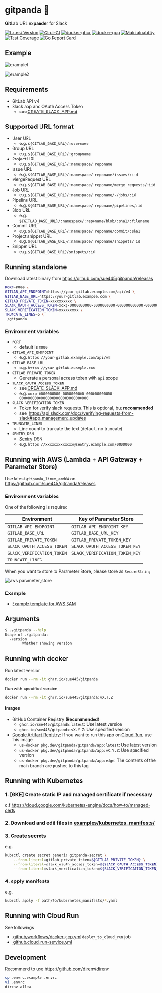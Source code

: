 # gitpanda :panda_face:
**Git**Lab URL ex**pande**r for Slack

[![Latest Version](https://img.shields.io/github/v/release/sue445/gitpanda)](https://github.com/sue445/gitpanda/releases)
[![CircleCI](https://circleci.com/gh/sue445/gitpanda.svg?style=svg)](https://circleci.com/gh/sue445/gitpanda)
[![docker-ghcr](https://github.com/sue445/gitpanda/actions/workflows/docker-ghcr.yml/badge.svg)](https://github.com/sue445/gitpanda/actions/workflows/docker-ghcr.yml)
[![docker-gcp](https://github.com/sue445/gitpanda/actions/workflows/docker-gcp.yml/badge.svg)](https://github.com/sue445/gitpanda/actions/workflows/docker-gcp.yml)
[![Maintainability](https://api.codeclimate.com/v1/badges/003d4dd72d10220e2564/maintainability)](https://codeclimate.com/github/sue445/gitpanda/maintainability)
[![Test Coverage](https://api.codeclimate.com/v1/badges/003d4dd72d10220e2564/test_coverage)](https://codeclimate.com/github/sue445/gitpanda/test_coverage)
[![Go Report Card](https://goreportcard.com/badge/github.com/sue445/gitpanda)](https://goreportcard.com/report/github.com/sue445/gitpanda)

## Example
![example1](img/example1.png)

![example2](img/example2.png)

## Requirements
* GitLab API v4
* Slack app and OAuth Access Token
  * see [CREATE_SLACK_APP.md](CREATE_SLACK_APP.md)

## Supported URL format
* User URL
  * e.g. `${GITLAB_BASE_URL}/:username`
* Group URL
  * e.g. `${GITLAB_BASE_URL}/:groupname`
* Project URL
  * e.g. `${GITLAB_BASE_URL}/:namespace/:reponame`
* Issue URL
  * e.g. `${GITLAB_BASE_URL}/:namespace/:reponame/issues/:iid`
* MergeRequest URL
  * e.g. `${GITLAB_BASE_URL}/:namespace/:reponame/merge_requests/:iid`
* Job URL
  * e.g. `${GITLAB_BASE_URL}/:namespace/:reponame/-/jobs/:id`
* Pipeline URL
  * e.g. `${GITLAB_BASE_URL}/:namespace/:reponame/pipelines/:id`
* Blob URL
  * e.g. `${GITLAB_BASE_URL}/:namespace/:reponame/blob/:sha1/:filename`
* Commit URL
  * e.g. `${GITLAB_BASE_URL}/:namespace/:reponame/commit/:sha1`
* Project snippet URL
  * e.g. `${GITLAB_BASE_URL}/:namespace/:reponame/snippets/:id`
* Snippet URL
  * e.g. `${GITLAB_BASE_URL}/snippets/:id`

## Running standalone
Download latest binary from https://github.com/sue445/gitpanda/releases

```bash
PORT=8000 \
GITLAB_API_ENDPOINT=https://your-gitlab.example.com/api/v4 \
GITLAB_BASE_URL=https://your-gitlab.example.com \
GITLAB_PRIVATE_TOKEN=xxxxxxxxxx \
SLACK_OAUTH_ACCESS_TOKEN=xoxp-0000000000-0000000000-000000000000-00000000000000000000000000000000 \
SLACK_VERIFICATION_TOKEN=xxxxxxxxx \
TRUNCATE_LINES=5 \
./gitpanda
```

### Environment variables
* `PORT`
  * default is `8000`
* `GITLAB_API_ENDPOINT`
  * e.g. `https://your-gitlab.example.com/api/v4`
* `GITLAB_BASE_URL`
  * e.g. `https://your-gitlab.example.com`
* `GITLAB_PRIVATE_TOKEN`
  * Generate a personal access token with `api` scope
* `SLACK_OAUTH_ACCESS_TOKEN`
  * see [CREATE_SLACK_APP.md](CREATE_SLACK_APP.md)
  * e.g. `xoxp-0000000000-0000000000-000000000000-00000000000000000000000000000000`
* `SLACK_VERIFICATION_TOKEN`
  * Token for verify slack requests. This is optional, but **recommended**
  * see. https://api.slack.com/docs/verifying-requests-from-slack#app_management_updates
* `TRUNCATE_LINES`
  * Line count to truncate the text (default. no truncate)
* `SENTRY_DSN`
  * [Sentry](https://sentry.io/) DSN
  * e.g. `https://xxxxxxxxxxxxx@sentry.example.com/0000000`

## Running with AWS (Lambda + API Gateway + Parameter Store)
Use latest `gitpanda_linux_amd64` on https://github.com/sue445/gitpanda/releases

### Environment variables
One of the following is required

| Environment                | Key of Parameter Store         |
| -------------------------- | ------------------------------ |
| `GITLAB_API_ENDPOINT`      | `GITLAB_API_ENDPOINT_KEY`      |
| `GITLAB_BASE_URL`          | `GITLAB_BASE_URL_KEY`          |
| `GITLAB_PRIVATE_TOKEN`     | `GITLAB_PRIVATE_TOKEN_KEY`     |
| `SLACK_OAUTH_ACCESS_TOKEN` | `SLACK_OAUTH_ACCESS_TOKEN_KEY` |
| `SLACK_VERIFICATION_TOKEN` | `SLACK_VERIFICATION_TOKEN_KEY` |
| `TRUNCATE_LINES`           |                                |

When you want to store to Parameter Store, please store as `SecureString`

![aws parameter_store](img/aws-parameter_store.png)

### Example
* [Example template for AWS SAM](examples/aws_sam_template.yaml)

## Arguments
```bash
$ ./gitpanda --help
Usage of ./gitpanda:
  -version
    	Whether showing version
```

## Running with docker
Run latest version

```bash
docker run --rm -it ghcr.io/sue445/gitpanda
```

Run with specified version

```bash
docker run --rm -it ghcr.io/sue445/gitpanda:vX.Y.Z
```

#### Images
* [GitHub Container Registry](https://github.com/sue445/gitpanda/pkgs/container/gitpanda) **(Recommended)**
  * `ghcr.io/sue445/gitpanda:latest`: Use latest version
  * `ghcr.io/sue445/gitpanda:vX.Y.Z`: Use specified version
* [Google Artifact Registry](https://console.cloud.google.com/artifacts/docker/gitpanda/us/gitpanda/app): If you want to run this app on [Cloud Run](https://cloud.google.com/run), use this image
  * `us-docker.pkg.dev/gitpanda/gitpanda/app:latest`: Use latest version
  * `us-docker.pkg.dev/gitpanda/gitpanda/app:vX.Y.Z`: Use specified version
  * `us-docker.pkg.dev/gitpanda/gitpanda/app:edge`: The contents of the main branch are pushed to this tag

## Running with Kubernetes
### 1. [GKE] Create static IP and managed certificate if necessary
c.f https://cloud.google.com/kubernetes-engine/docs/how-to/managed-certs

### 2. Download and edit files in [examples/kubernetes_manifests/](examples/kubernetes_manifests/)

### 3. Create secrets
e.g.

```bash
kubectl create secret generic gitpanda-secret \
    --from-literal=gitlab_private_token=${GITLAB_PRIVATE_TOKEN} \
    --from-literal=slack_oauth_access_token=${SLACK_OAUTH_ACCESS_TOKEN} \
    --from-literal=slack_verification_token=${SLACK_VERIFICATION_TOKEN}
```

### 4. apply manifests
e.g.

```bash
kubectl apply -f path/to/kubernetes_manifests/*.yaml
```

## Running with Cloud Run
See followings

* [.github/workflows/docker-gcp.yml](.github/workflows/docker-gcp.yml) `deploy_to_cloud_run` job
* [.github/cloud_run-service.yml](.github/cloud_run-service.yml)

## Development
Recommend to use https://github.com/direnv/direnv

```bash
cp .envrc.example .envrc
vi .envrc
direnv allow
```
